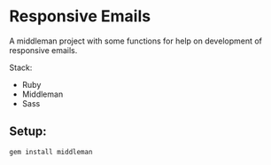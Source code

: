 <h1>Responsive Emails</h1>
<p>
  A middleman project with some functions for help on development of responsive emails.
</p>
<p>
  Stack:
  <ul>
    <li>Ruby</li>
    <li>Middleman</li>
    <li>Sass</li>
  </ul>
</p>
<p>
  <h2>Setup:</h2>
  <code>gem install middleman</code>
</p>